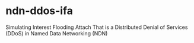 # ndn-ddos-ifa
Simulating Interest Flooding Attach That is a Distributed Denial of Services (DDoS) in Named Data Networking (NDN) 
